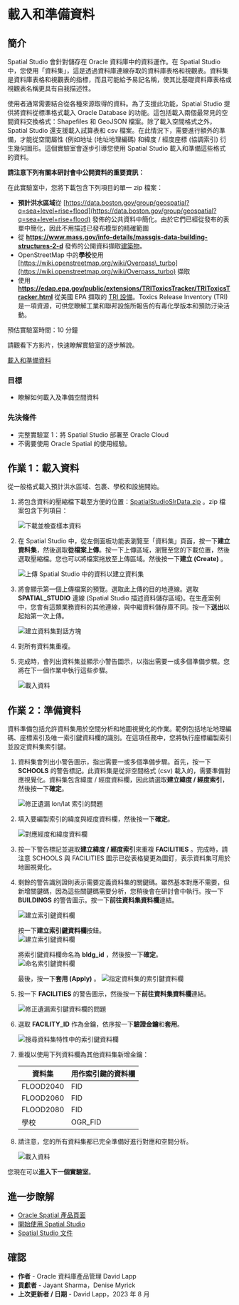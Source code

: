 # 載入和準備資料

## 簡介

Spatial Studio 會針對儲存在 Oracle 資料庫中的資料運作。在 Spatial Studio 中，您使用「資料集」，這是透過資料庫連線存取的資料庫表格和視觀表。資料集是資料庫表格和視觀表的指標，而且可能給予易記名稱，使其比基礎資料庫表格或視觀表名稱更具有自我描述性。

使用者通常需要結合從各種來源取得的資料。為了支援此功能，Spatial Studio 提供將資料從標準格式載入 Oracle Database 的功能。這包括載入兩個最常見的空間資料交換格式：Shapefiles 和 GeoJSON 檔案。除了載入空間格式之外，Spatial Studio 還支援載入試算表和 csv 檔案。在此情況下，需要進行額外的準備，才能從空間屬性 (例如地址 (地址地理編碼) 和緯度 / 經度座標 (協調索引) 衍生幾何圖形。這個實驗室會逐步引導您使用 Spatial Studio 載入和準備這些格式的資料。

**請注意下列有關本研討會中公開資料的重要資訊：**

在此實驗室中，您將下載包含下列項目的單一 zip 檔案：

*   **預計洪水區域**從 [https://data.boston.gov/group/geospatial?q=sea+level+rise+flood](https://data.boston.gov/group/geospatial?q=sea+level+rise+flood) 發佈的公共資料中簡化。由於它們已經從發布的表單中簡化，因此不用描述已發布模型的精確範圍
*   從 **https://www.mass.gov/info-details/massgis-data-building-structures-2-d** 發佈的公開資料擷取[建築物](https://www.mass.gov/info-details/massgis-data-building-structures-2-d)。
*   OpenStreetMap 中的**學校**使用 [https://wiki.openstreetmap.org/wiki/Overpass\_turbo](https://wiki.openstreetmap.org/wiki/Overpass_turbo) 擷取
*   使用 **https://edap.epa.gov/public/extensions/TRIToxicsTracker/TRIToxicsTracker.html** 從美國 EPA 擷取的 [TRI 設備](https://edap.epa.gov/public/extensions/TRIToxicsTracker/TRIToxicsTracker.html)。Toxics Release Inventory (TRI) 是一項資源，可供您瞭解工業和聯邦設施所報告的有毒化學版本和預防汙染活動。

預估實驗室時間：10 分鐘

請觀看下方影片，快速瞭解實驗室的逐步解說。

[載入和準備資料](videohub:1_h1cmu08i)

### 目標

*   瞭解如何載入及準備空間資料

### 先決條件

*   完整實驗室 1：將 Spatial Studio 部署至 Oracle Cloud
*   不需要使用 Oracle Spatial 的使用經驗。

## 作業 1：載入資料

從一般格式載入預計洪水區域、包裹、學校和設施開始。

1.  將包含資料的壓縮檔下載至方便的位置：[SpatialStudioSlrData.zip](https://objectstorage.us-ashburn-1.oraclecloud.com/p/jyHA4nclWcTaekNIdpKPq3u2gsLb00v_1mmRKDIuOEsp--D6GJWS_tMrqGmb85R2/n/c4u04/b/livelabsfiles/o/labfiles/SpatialStudioSlrData.zip) 。zip 檔案包含下列項目：
    
    ![下載並檢查樣本資料](images/load-data-01.png)
    
2.  在 Spatial Studio 中，從左側面板功能表瀏覽至「資料集」頁面，按一下**建立資料集**，然後選取**從檔案上傳**。按一下上傳區域，瀏覽至您的下載位置，然後選取壓縮檔。您也可以將檔案拖放至上傳區域。然後按一下**建立 (Create)** 。
    
    ![上傳 Spatial Studio 中的資料以建立資料集](images/load-data-02.png)
    
3.  將會顯示第一個上傳檔案的預覽。選取此上傳的目的地連線。選取 **SPATIAL\_STUDIO** 連線 (Spatial Studio 描述資料儲存區域)。在生產案例中，您會有這類業務資料的其他連線，與中繼資料儲存庫不同。按一下**送出**以起始第一次上傳。
    
    ![建立資料集對話方塊](images/load-data-03.png)
    
4.  對所有資料集重複。
    
5.  完成時，會列出資料集並顯示小警告圖示，以指出需要一或多個準備步驟。您將在下一個作業中執行這些步驟。
    
    ![載入資料](images/load-data-04.png)
    

## 作業 2：準備資料

資料準備包括允許資料集用於空間分析和地圖視覺化的作業。範例包括地址地理編碼、座標索引及唯一索引鍵資料欄的識別。在這項任務中，您將執行座標編製索引並設定資料集索引鍵。

1.  資料集會列出小警告圖示，指出需要一或多個準備步驟。首先，按一下 **SCHOOLS** 的警告標記。此資料集是從非空間格式 (csv) 載入的，需要準備對應視覺化。資料集包含緯度 / 經度資料欄，因此請選取**建立緯度 / 經度索引**，然後按一下**確定**。
    
    ![修正遺漏 lon/lat 索引的問題](images/prep-data-01.png)
    
2.  填入要編製索引的緯度與經度資料欄，然後按一下**確定**。
    
    ![對應經度和緯度資料欄](images/prep-data-02.png)
    
3.  按一下警告標記並選取**建立緯度 / 經度索引**來重複 **FACILITIES** 。完成時，請注意 SCHOOLS 與 FACILITIES 圖示已從表格變更為圖釘，表示資料集可用於地圖視覺化。
    
4.  剩餘的警告識別證則表示需要定義資料集的關鍵碼。雖然基本對應不需要，但新增關鍵碼，因為這些關鍵碼需要分析，您稍後會在研討會中執行。按一下 **BUILDINGS** 的警告圖示。按一下**前往資料集資料欄**連結。
    
    ![建立索引鍵資料欄](images/prep-data-bldgs-00.png)
    
    按一下**建立索引鍵資料欄**按鈕。  
    ![建立索引鍵資料欄](images/prep-data-bldgs-01.png)
    
    將索引鍵資料欄命名為 **bldg\_id** ，然後按一下**確定**。  
    ![命名索引鍵資料欄](images/prep-data-bldgs-02.png)
    
    最後，按一下**套用 (Apply)** 。 ![指定資料集的索引鍵資料欄](images/prep-data-bldgs-03.png)
    
5.  按一下 **FACILITIES** 的警告圖示，然後按一下**前往資料集資料欄**連結。
    
    ![修正遺漏索引鍵資料欄的問題](images/prep-data-03.png)
    
6.  選取 **FACILITY\_ID** 作為金鑰，依序按一下**驗證金鑰**和**套用**。
    
    ![搜尋資料集特性中的索引鍵資料欄](images/prep-data-04.png)
    
7.  重複以使用下列資料欄為其他資料集新增金鑰：
    
    | 資料集 | 用作索引鍵的資料欄 |
    | --- | --- |
    | FLOOD2040 | FID |
    | FLOOD2060 | FID |
    | FLOOD2080 | FID |
    | 學校 | OGR\_FID |
    
8.  請注意，您的所有資料集都已完全準備好進行對應和空間分析。
    
    ![載入資料](images/prep-data-05.png)
    

您現在可以**進入下一個實驗室**。

## 進一步瞭解

*   [Oracle Spatial 產品頁面](https://www.oracle.com/database/spatial)
*   [開始使用 Spatial Studio](https://www.oracle.com/database/technologies/spatial-studio/get-started.html)
*   [Spatial Studio 文件](https://docs.oracle.com/en/database/oracle/spatial-studio)

## 確認

*   **作者** - Oracle 資料庫產品管理 David Lapp
*   **貢獻者** - Jayant Sharma，Denise Myrick
*   **上次更新者 / 日期** - David Lapp，2023 年 8 月
